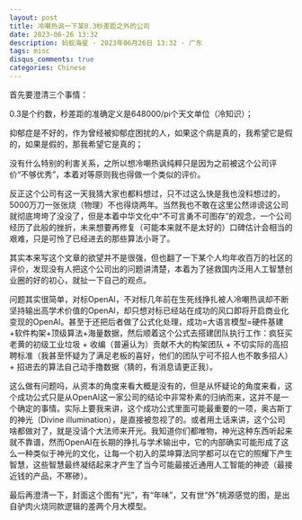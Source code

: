 ```yaml
---
layout: post
title: 冷嘲热讽一下某0.3秒差距之外的公司
date: 2023-06-26 13:32
description: 蚂蚁海星 · 2023年06月26日 13:32 · 广东
tags: misc
disqus_comments: true
categories: Chinese
---
```


首先要澄清三个事情：

0.3是个约数，秒差距的准确定义是648000/pi个天文单位（冷知识）；

抑郁症是不好的，作为曾经被抑郁症困扰的人，如果这个病是真的，我希望它是假的，如果是假的，那我希望它是真的；

没有什么特别的利害关系，之所以想冷嘲热讽纯粹只是因为之前被这个公司评价“不够优秀”，本着对等原则我也得做一个类似的评价。

反正这个公司有这一天我猜大家也都料想过，只不过这么快是我也没料想过的，5000万刀一张张烧（物理）不也得烧两年。当然我也不敢在这里公然诽谤这公司就彻底垮垮了没没了，但是本着中华文化中“不可言勇不可图存”的观念，一个公司经历了此般的挫折，未来想要再修复（可能本来就不是太好的）口碑估计会相当的艰难，只是可怜了已经进去的那些算法小哥了。

其实本来写这个文章的欲望并不是很强，但也翻了一下某个人均年收百万的社区的评价，发现没有人把这个公司出的问题讲清楚，本着为了拯救国内泛用人工智慧创业圈的好的初心，就扯一下自己的观点。

问题其实很简单，对标OpenAI，不对标几年前在生死线挣扎被人冷嘲热讽却不断坚持输出高学术价值的OpenAI，却只想对标已经站在成功的风口即将开启商业化变现的OpenAI。甚至于还把后者做了公式化处理，成功=大语言模型=硬件基建+软件构架+顶级算法+海量数据，然后顺着这个公式去搭建团队执行工作：疯狂买老黄的初级工业垃圾 + 收编（普遍认为）贡献不大的构架团队 + 不切实际的高招聘标准（我甚至怀疑为了满足老板的喜好，他们的团队宁可不招人也不敢多招人） + 招进去的算法自己动手撸数据（猜的，有消息请更正我）。

这么做有问题吗，从资本的角度来看大概是没有的，但是从怀疑论的角度来看，这个成功公式只是从OpenAI这一家公司的结论中非常朴素的归纳而来，这并不是一个确定的事情。实际上要我来讲，这个成功公式里面可能最重要的一项，奥古斯丁的神光（Divine illumination），是直接被忽视了的。或者用土话来讲，这个公司啥都做对了，就是没请个大法师来开光。我知道你们都唯物，神光这种东西听起来就不靠谱，然而OpenAI在长期的挣扎与学术输出中，它的内部确实可能形成了这么一种类似于神光的文化，让每一个初入的菜坤算法同学都可以在它的照耀下产生智慧，这些智慧最终凝结起来才产生了当今可能最接近通用人工智能的神迹（最接近钱的产品，不寒碜）。

最后再澄清一下，封面这个图有“光”，有“年味”，又有世“外”桃源感觉的图，是出自驴肉火烧同款逻辑的差两个月大模型。
